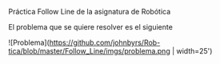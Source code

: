 Práctica Follow Line de la asignatura de Robótica

El problema que se quiere resolver es el siguiente

![Problema](https://github.com/johnbyrs/Rob-tica/blob/master/Follow_Line/imgs/problema.png | width=25')
